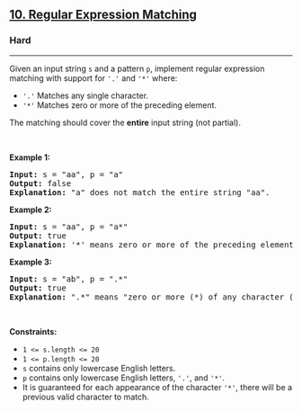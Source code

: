 <h2><a href="https://leetcode.com/problems/regular-expression-matching/?envType=problem-list-v2&envId=string">10. Regular Expression Matching</a></h2><h3>Hard</h3><hr><p>Given an input string <code>s</code>&nbsp;and a pattern <code>p</code>, implement regular expression matching with support for <code>&#39;.&#39;</code> and <code>&#39;*&#39;</code> where:</p>

<ul>
	<li><code>&#39;.&#39;</code> Matches any single character.​​​​</li>
	<li><code>&#39;*&#39;</code> Matches zero or more of the preceding element.</li>
</ul>

<p>The matching should cover the <strong>entire</strong> input string (not partial).</p>

<p>&nbsp;</p>
<p><strong class="example">Example 1:</strong></p>

<pre>
<strong>Input:</strong> s = &quot;aa&quot;, p = &quot;a&quot;
<strong>Output:</strong> false
<strong>Explanation:</strong> &quot;a&quot; does not match the entire string &quot;aa&quot;.
</pre>

<p><strong class="example">Example 2:</strong></p>

<pre>
<strong>Input:</strong> s = &quot;aa&quot;, p = &quot;a*&quot;
<strong>Output:</strong> true
<strong>Explanation:</strong> &#39;*&#39; means zero or more of the preceding element, &#39;a&#39;. Therefore, by repeating &#39;a&#39; once, it becomes &quot;aa&quot;.
</pre>

<p><strong class="example">Example 3:</strong></p>

<pre>
<strong>Input:</strong> s = &quot;ab&quot;, p = &quot;.*&quot;
<strong>Output:</strong> true
<strong>Explanation:</strong> &quot;.*&quot; means &quot;zero or more (*) of any character (.)&quot;.
</pre>

<p>&nbsp;</p>
<p><strong>Constraints:</strong></p>

<ul>
	<li><code>1 &lt;= s.length&nbsp;&lt;= 20</code></li>
	<li><code>1 &lt;= p.length&nbsp;&lt;= 20</code></li>
	<li><code>s</code> contains only lowercase English letters.</li>
	<li><code>p</code> contains only lowercase English letters, <code>&#39;.&#39;</code>, and&nbsp;<code>&#39;*&#39;</code>.</li>
	<li>It is guaranteed for each appearance of the character <code>&#39;*&#39;</code>, there will be a previous valid character to match.</li>
</ul>
